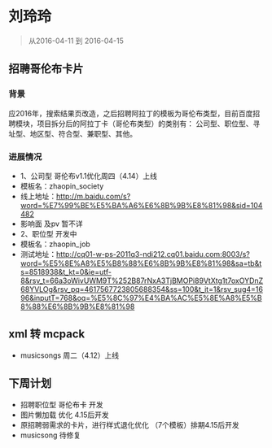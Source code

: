 # 刘玲玲

> 从2016-04-11 到 2016-04-15

## 招聘哥伦布卡片 

### 背景
应2016年，搜索结果页改造，之后招聘阿拉丁的模板为哥伦布类型，目前百度招聘模块，项目拆分后的阿拉丁卡（哥伦布类型）的类别有： 公司型、职位型、寻址型、地区型、符合型、兼职型、其他。

### 进展情况

* 1、公司型 哥伦布v1.1优化周四（4.14）上线
* 模板名：zhaopin_society  
* 线上地址：http://m.baidu.com/s?word=%E7%99%BE%E5%BA%A6%E6%8B%9B%E8%81%98&sid=104482
* 影响面 及pv 暂不详
* 2、职位型 开发中
* 模板名：zhaopin_job
* 测试地址：http://cq01-w-ps-2011q3-ndi212.cq01.baidu.com:8003/s?word=%E5%8E%A8%E5%B8%88%E6%8B%9B%E8%81%98&sa=tb&ts=8518938&t_kt=0&ie=utf-8&rsv_t=66a3oWivUWM9T%252B87rNxA3TjBMOPi89VtXtg1t7oxOYDnZ68YVLOg&rsv_pq=4617567723805688354&ss=100&t_it=1&rsv_sug4=1696&inputT=768&oq=%E5%8C%97%E4%BA%AC%E5%8E%A8%E5%B8%88%E6%8B%9B%E8%81%98



## xml 转 mcpack 

* musicsongs 周二（4.12）上线

## 下周计划

* 招聘职位型 哥伦布卡 开发
* 图片懒加载 优化 4.15后开发
* 原招聘弱需求的卡片，进行样式退化优化 （7个模板）排期4.15后开发
* musicsong 待修复